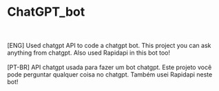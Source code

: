 # ChatGPT_bot
<br>
<br>
[ENG] Used chatgpt API to code a chatgpt bot. This project you can ask anything from chatgpt. Also used Rapidapi in this bot too!
<br>
<br>
[PT-BR] API chatgpt usada para fazer um bot chatgpt. Este projeto você pode perguntar qualquer coisa no chatgpt. Também usei Rapidapi neste bot!
